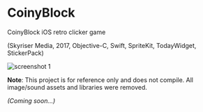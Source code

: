 # CoinyBlock
CoinyBlock iOS retro clicker game

(Skyriser Media, 2017, Objective-C, Swift, SpriteKit, TodayWidget, StickerPack)

![screenshot 1](https://github.com/chriscomeau/CoinyBlock/blob/master/screenshot1.png)

**Note**: This project is for reference only and does not compile. All image/sound assets and libraries were removed.

_(Coming soon...)_
